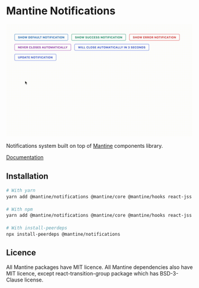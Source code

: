 # Mantine Notifications

![Demo](./demo.gif)

Notifications system built on top of [Mantine](https://mantine.dev/) components library.

[Documentation](https://mantine.dev/others/notifications/)

## Installation

```sh
# With yarn
yarn add @mantine/notifications @mantine/core @mantine/hooks react-jss

# With npm
yarn add @mantine/notifications @mantine/core @mantine/hooks react-jss

# With install-peerdeps
npx install-peerdeps @mantine/notifications
```

## Licence

All Mantine packages have MIT licence. All Mantine dependencies also have MIT licence, except react-transition-group package which has BSD-3-Clause license.
